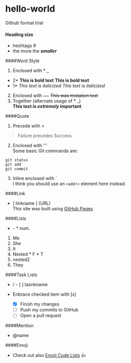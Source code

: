 # hello-world
Github format trial  
#### Heading size
- heshtags  #  
- the more the **_smaller_**

####Word Style
1. Enclosed with \* \_  
  - 2* **This is bold text** __This is bold text__  
  - 1* *This text is italicized* _This text is italicized_  
2. Enclosed with \~~
~~This was mistaken text~~   
3. Together (alternate usage of \* \_)  
**This text is _extremely_ important**

####Quote 
1. Precede with >
> Failure precedes Success

2. Enclosed with '''  
Some basic Git commands are:
  ```
  git status
  git add
  git commit
  ```
3. Inline enclosed with \`  
I think you should use an
`<addr>` element here instead.

####Link  
- \[ linkname \] \(URL\)  
This site was built using [GitHub Pages](https://pages.github.com/).

####Lists
- \- \* num.

1. Me
2. She
3. It
  1. Nested
    * F
    * T
  2. nested2
4. They  

####Task Lists
* / - [ ] tasnkname
* Enbrace checked item with \[x\]

  - [x] Finish my changes
  - [ ] Push my commits to GitHub
  - [ ] Open a pull request

####Mention
* @name  

####Emoji
- Check out also [Emoji Code Lists](http://www.emoji-cheat-sheet.com/)
:+1:
